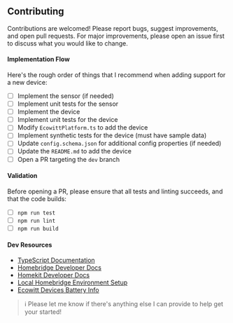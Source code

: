 ## Contributing

Contributions are welcomed! Please report bugs, suggest improvements, and open pull requests. For major improvements, please open an issue first to discuss what you would like to change.

#### Implementation Flow

Here's the rough order of things that I recommend when adding support for a new device:

- [ ] Implement the sensor (if needed)
- [ ] Implement unit tests for the sensor
- [ ] Implement the device
- [ ] Implement unit tests for the device
- [ ] Modify `EcowittPlatform.ts` to add the device
- [ ] Implement synthetic tests for the device (must have sample data)
- [ ] Update `config.schema.json` for additional config properties (if needed)
- [ ] Update the `README.md` to add the device
- [ ] Open a PR targeting the `dev` branch

#### Validation

Before opening a PR, please ensure that all tests and linting succeeds, and that the code builds:

- [ ] `npm run test`
- [ ] `npm run lint`
- [ ] `npm run build`

#### Dev Resources

- [TypeScript Documentation](https://www.typescriptlang.org/docs/)
- [Homebridge Developer Docs](https://developers.homebridge.io/#/)
- [Homekit Developer Docs](https://developer.apple.com/documentation/homekit/)
- [Local Homebridge Environment Setup](https://github.com/homebridge/homebridge?tab=readme-ov-file#plugin-development)
- [Ecowitt Devices Battery Info](https://github.com/gjr80/weewx-gw1000/wiki/Sensor-battery-states)

> :information_source: Please let me know if there's anything else I can provide to help get your started!
